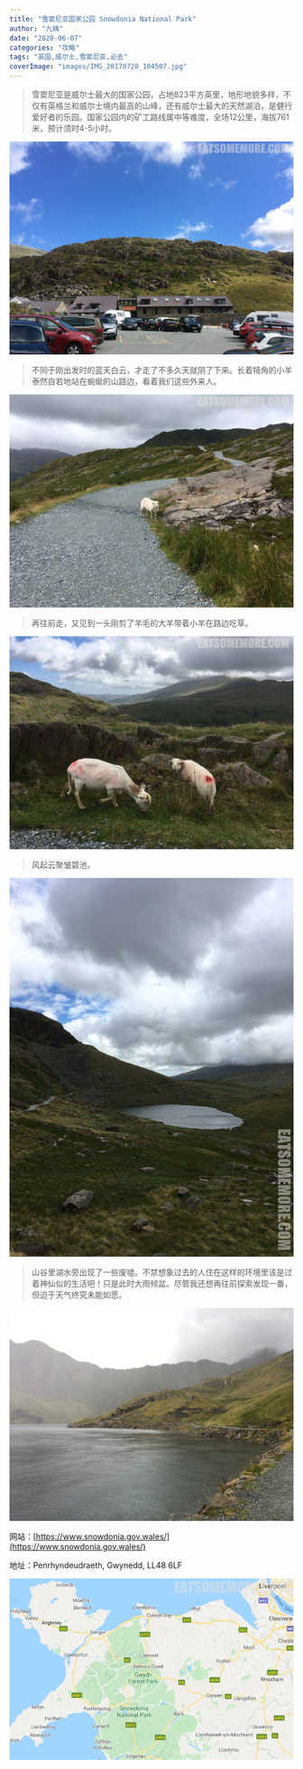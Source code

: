 ```yaml
---
title: "雪窦尼亚国家公园 Snowdonia National Park"
author: "九姨"
date: "2020-06-07"
categories: "攻略"
tags: "英国,威尔士,雪窦尼亚,必去"
coverImage: "images/IMG_20170728_104507.jpg"
---
```


>雪窦尼亚是威尔士最大的国家公园，占地823平方英里，地形地貌多样，不仅有英格兰和威尔士境内最高的山峰，还有威尔士最大的天然湖泊，是健行爱好者的乐园。国家公园内的矿工路线属中等难度，全场12公里，海拔761米，预计须时4-5小时。

![Snowdonia](images/IMG_20170728_103654.jpg)

>不同于刚出发时的蓝天白云，才走了不多久天就阴了下来。长着犄角的小羊泰然自若地站在蜿蜒的山路边，看着我们这些外来人。

![Snowdonia](images/IMG_20170728_104457.jpg)

>再往前走，又见到一头刚剪了羊毛的大羊带着小羊在路边吃草。

![Snowdonia](images/IMG_20170728_104507.jpg)

>风起云聚皱碧池。

![Snowdonia](images/IMG_20170728_110437-e1522101562921.jpg)

>山谷里湖水旁出现了一些废墟。不禁想象过去的人住在这样的环境里该是过着神仙似的生活吧！只是此时大雨倾盆。尽管我还想再往前探索发现一番，但迫于天气终究未能如愿。

![Snowdonia](images/IMG_20170728_114231.jpg)


网站：[https://www.snowdonia.gov.wales/](https://www.snowdonia.gov.wales/)

地址：Penrhyndeudraeth, Gwynedd, LL48 6LF

![Snowdonia](images/snowdonia.jpg)